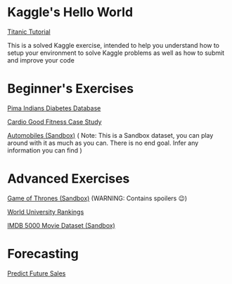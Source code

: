 # Kaggle's Hello World

[Titanic Tutorial](https://www.kaggle.com/alexisbcook/titanic-tutorial/data)

This is a solved Kaggle exercise, intended to help you understand how to setup your environment to solve Kaggle problems as well as how to submit and improve your code

# Beginner's Exercises

[Pima Indians Diabetes Database](https://www.kaggle.com/uciml/pima-indians-diabetes-database)

[Cardio Good Fitness Case Study](https://www.kaggle.com/saurav9786/cardiogoodfitness)

[Automobiles (Sandbox)](https://www.kaggle.com/toramky/automobile-dataset) ( Note: This is a Sandbox dataset, you can play around with it as much as you can. There is no end goal. Infer any information you can find )



# Advanced Exercises

[Game of Thrones (Sandbox)](https://www.kaggle.com/mylesoneill/game-of-thrones) (WARNING: Contains spoilers :wink:)

[World University Rankings](https://www.kaggle.com/mylesoneill/world-university-rankings)

[IMDB 5000 Movie Dataset (Sandbox)](https://www.kaggle.com/carolzhangdc/imdb-5000-movie-dataset)



# Forecasting

[Predict Future Sales](https://www.kaggle.com/c/competitive-data-science-predict-future-sales)

